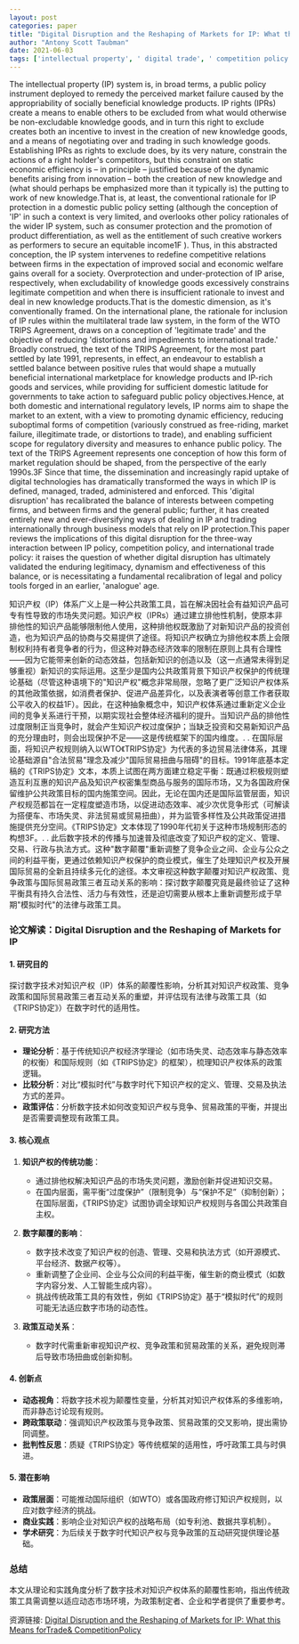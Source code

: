 ```yaml
---
layout: post
categories: paper
title: "Digital Disruption and the Reshaping of Markets for IP: What this Means forTrade& CompetitionPolicy"
author: "Antony Scott Taubman"
date: 2021-06-03
tags: ['intellectual property', ' digital trade', ' competition policy', ' TRIPS Agreement']
---
```


The intellectual property (IP) system is, in broad terms, a public policy instrument deployed to remedy the perceived market failure caused by the appropriability of socially beneficial knowledge products. IP rights (IPRs) create a means to enable others to be excluded from what would otherwise be non-excludable knowledge goods, and in turn this right to exclude creates both an incentive to invest in the creation of new knowledge goods, and a means of negotiating over and trading in such knowledge goods. Establishing IPRs as rights to exclude does, by its very nature, constrain the actions of a right holder's competitors, but this constraint on static economic efficiency is – in principle – justified because of the dynamic benefits arising from innovation – both the creation of new knowledge and (what should perhaps be emphasized more than it typically is) the putting to work of new knowledge.That is, at least, the conventional rationale for IP protection in a domestic public policy setting (although the conception of 'IP' in such a context is very limited, and overlooks other policy rationales of the wider IP system, such as consumer protection and the promotion of product differentiation, as well as the entitlement of such creative workers as performers to secure an equitable income1F ). Thus, in this abstracted conception, the IP system intervenes to redefine competitive relations between firms in the expectation of improved social and economic welfare gains overall for a society. Overprotection and under-protection of IP arise, respectively, when excludability of knowledge goods excessively constrains legitimate competition and when there is insufficient rationale to invest and deal in new knowledge products.That is the domestic dimension, as it's conventionally framed.  On the international plane, the rationale for inclusion of IP rules within the multilateral trade law system, in the form of the WTO TRIPS Agreement, draws on a conception of 'legitimate trade' and the objective of reducing 'distortions and impediments to international trade.' Broadly construed, the text of the TRIPS Agreement, for the most part settled by late 1991, represents, in effect, an endeavour to establish a settled balance between positive rules that would shape a mutually beneficial international marketplace for knowledge products and IP-rich goods and services, while providing for sufficient domestic latitude for governments to take action to safeguard public policy objectives.Hence, at both domestic and international regulatory levels, IP norms aim to shape the market to an extent, with a view to promoting dynamic efficiency, reducing suboptimal forms of competition (variously construed as free-riding, market failure, illegitimate trade, or distortions to trade), and enabling sufficient scope for regulatory diversity and measures to enhance public policy. The text of the TRIPS Agreement represents one conception of how this form of market regulation should be shaped, from the perspective of the early 1990s.3F  Since that time, the dissemination and increasingly rapid uptake of digital technologies has dramatically transformed the ways in which IP is defined, managed, traded, administered and enforced. This 'digital disruption' has recalibrated the balance of interests between competing firms, and between firms and the general public; further, it has created entirely new and ever-diversifying ways of dealing in IP and trading internationally through business models that rely on IP protection.This paper reviews the implications of this digital disruption for the three-way interaction between IP policy, competition policy, and international trade policy: it raises the question of whether digital disruption has ultimately validated the enduring legitimacy, dynamism and effectiveness of this balance, or is necessitating a fundamental recalibration of legal and policy tools forged in an earlier, 'analogue' age.

知识产权（IP）体系广义上是一种公共政策工具，旨在解决因社会有益知识产品可专有性导致的市场失灵问题。知识产权（IPRs）通过建立排他性机制，使原本非排他性的知识产品能够限制他人使用，这种排他权既激励了对新知识产品的投资创造，也为知识产品的协商与交易提供了途径。将知识产权确立为排他权本质上会限制权利持有者竞争者的行为，但这种对静态经济效率的限制在原则上具有合理性——因为它能带来创新的动态效益，包括新知识的创造以及（这一点通常未得到足够重视）新知识的实际运用。这至少是国内公共政策背景下知识产权保护的传统理论基础（尽管这种语境下的"知识产权"概念非常局限，忽略了更广泛知识产权体系的其他政策依据，如消费者保护、促进产品差异化，以及表演者等创意工作者获取公平收入的权益1F）。因此，在这种抽象概念中，知识产权体系通过重新定义企业间的竞争关系进行干预，以期实现社会整体经济福利的提升。当知识产品的排他性过度限制正当竞争时，就会产生知识产权过度保护；当缺乏投资和交易新知识产品的充分理由时，则会出现保护不足——这是传统框架下的国内维度。. . 在国际层面，将知识产权规则纳入以WTO《TRIPS协定》为代表的多边贸易法律体系，其理论基础源自"合法贸易"理念及减少"国际贸易扭曲与阻碍"的目标。1991年底基本定稿的《TRIPS协定》文本，本质上试图在两方面建立稳定平衡：既通过积极规则塑造互利互惠的知识产品及知识产权密集型商品与服务的国际市场，又为各国政府保留维护公共政策目标的国内施策空间。因此，无论在国内还是国际监管层面，知识产权规范都旨在一定程度塑造市场，以促进动态效率、减少次优竞争形式（可解读为搭便车、市场失灵、非法贸易或贸易扭曲），并为监管多样性及公共政策促进措施提供充分空间。《TRIPS协定》文本体现了1990年代初关于这种市场规制形态的构想3F。. . 此后数字技术的传播与加速普及彻底改变了知识产权的定义、管理、交易、行政与执法方式。这种"数字颠覆"重新调整了竞争企业之间、企业与公众之间的利益平衡，更通过依赖知识产权保护的商业模式，催生了处理知识产权及开展国际贸易的全新且持续多元化的途径。本文审视这种数字颠覆对知识产权政策、竞争政策与国际贸易政策三者互动关系的影响：探讨数字颠覆究竟是最终验证了这种平衡具有持久合法性、活力与有效性，还是迫切需要从根本上重新调整形成于早期"模拟时代"的法律与政策工具。

### **论文解读：Digital Disruption and the Reshaping of Markets for IP**  

#### **1. 研究目的**  
探讨数字技术对知识产权（IP）体系的颠覆性影响，分析其对知识产权政策、竞争政策和国际贸易政策三者互动关系的重塑，并评估现有法律与政策工具（如《TRIPS协定》）在数字时代的适用性。  

#### **2. 研究方法**  
- **理论分析**：基于传统知识产权经济学理论（如市场失灵、动态效率与静态效率的权衡）和国际规则（如《TRIPS协定》的框架），梳理知识产权体系的政策逻辑。  
- **比较分析**：对比“模拟时代”与数字时代下知识产权的定义、管理、交易及执法方式的差异。  
- **政策评估**：分析数字技术如何改变知识产权与竞争、贸易政策的平衡，并提出是否需要调整现有政策工具。  

#### **3. 核心观点**  
1. **知识产权的传统功能**：  
   - 通过排他权解决知识产品的市场失灵问题，激励创新并促进知识交易。  
   - 在国内层面，需平衡“过度保护”（限制竞争）与“保护不足”（抑制创新）；在国际层面，《TRIPS协定》试图协调全球知识产权规则与各国公共政策自主权。  

2. **数字颠覆的影响**：  
   - 数字技术改变了知识产权的创造、管理、交易和执法方式（如开源模式、平台经济、数据产权等）。  
   - 重新调整了企业间、企业与公众间的利益平衡，催生新的商业模式（如数字内容分发、人工智能生成内容）。  
   - 挑战传统政策工具的有效性，例如《TRIPS协定》基于“模拟时代”的规则可能无法适应数字市场的动态性。  

3. **政策互动关系**：  
   - 数字时代需重新审视知识产权、竞争政策和贸易政策的关系，避免规则滞后导致市场扭曲或创新抑制。  

#### **4. 创新点**  
- **动态视角**：将数字技术视为颠覆性变量，分析其对知识产权体系的多维影响，而非静态讨论现有规则。  
- **跨政策联动**：强调知识产权政策与竞争政策、贸易政策的交叉影响，提出需协同调整。  
- **批判性反思**：质疑《TRIPS协定》等传统框架的适用性，呼吁政策工具与时俱进。  

#### **5. 潜在影响**  
- **政策层面**：可能推动国际组织（如WTO）或各国政府修订知识产权规则，以应对数字经济的挑战。  
- **商业实践**：影响企业对知识产权的战略布局（如专利池、数据共享机制）。  
- **学术研究**：为后续关于数字时代知识产权与竞争政策的互动研究提供理论基础。  

### **总结**  
本文从理论和实践角度分析了数字技术对知识产权体系的颠覆性影响，指出传统政策工具需调整以适应动态市场环境，为政策制定者、企业和学者提供了重要参考。

资源链接: [Digital Disruption and the Reshaping of Markets for IP: What this Means forTrade& CompetitionPolicy](https://papers.ssrn.com/sol3/papers.cfm?abstract_id=3857808)

